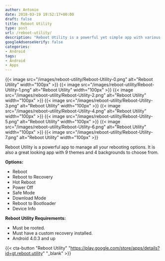 ```yaml
---
author: Antonio
date: 2018-03-19 19:52:17+00:00
draft: false
title: Reboot Utility
type: post
url: /reboot-utility/
description: "Reboot Utility is a powerful yet simple app with various rebooting options. Reboot Utility provides a one click option for all your rebooting needs like booting into twrp or the bootloader."
googleAdsenseVerify: false
categories:
- Android
tags:
- Android
- Apps
---
```


{{< image src="/images/reboot-utility/Reboot-Utility-0.png" alt="Reboot Utility" width="100px" >}}
{{< image src="/images/reboot-utility/Reboot-Utility-1.png" alt="Reboot Utility" width="100px" >}}
{{< image src="/images/reboot-utility/Reboot-Utility-2.png" alt="Reboot Utility" width="100px" >}}
{{< image src="/images/reboot-utility/Reboot-Utility-3.png" alt="Reboot Utility" width="100px" >}}
{{< image src="/images/reboot-utility/Reboot-Utility-4.png" alt="Reboot Utility" width="100px" >}}
{{< image src="/images/reboot-utility/Reboot-Utility-5.png" alt="Reboot Utility" width="100px" >}}
{{< image src="/images/reboot-utility/Reboot-Utility-6.png" alt="Reboot Utility" width="100px" >}}
{{< image src="/images/reboot-utility/Reboot-Utility-7.png" alt="Reboot Utility" width="100px" >}}

Reboot Utility is a powerful app to manage all your rebooting options. It is also a great looking app with 9 themes and 4 backgrounds to choose from.

<!--more-->

**Options:**

- Reboot
- Reboot to Recovery
- Hot Reboot
- Power Off
- Safe Mode
- Download Mode
- Reboot to Bootloader
- Device Info

**Reboot Utility Requirements:**

- Must be rooted.
- Must have a custom recovery installed.
- Android 4.0.3 and up

{{< cta-button "Reboot Utility" "https://play.google.com/store/apps/details?id=gt.reboot.utility" "_blank" >}}
